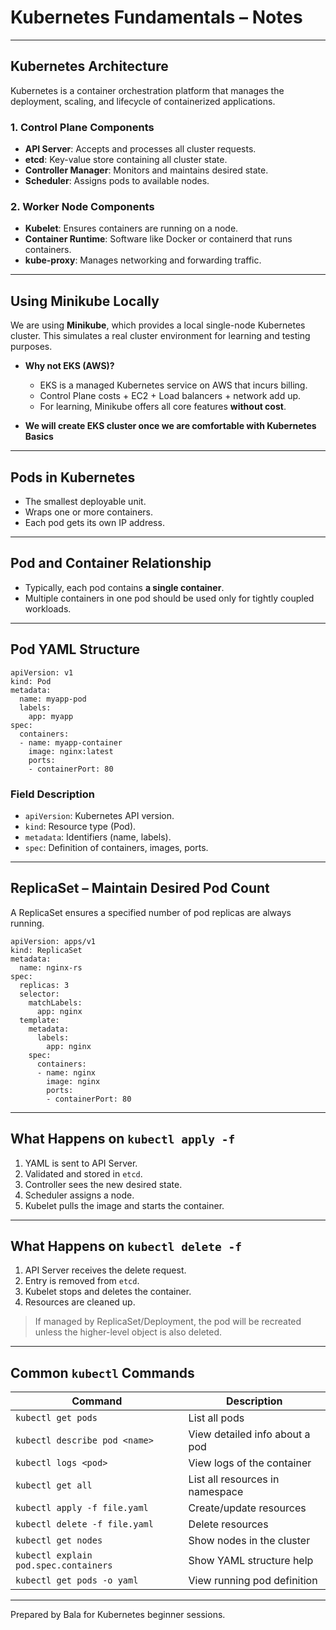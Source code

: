 # Kubernetes Fundamentals – Notes

---

## Kubernetes Architecture

Kubernetes is a container orchestration platform that manages the deployment, scaling, and lifecycle of containerized applications.

### 1. Control Plane Components

- **API Server**: Accepts and processes all cluster requests.
- **etcd**: Key-value store containing all cluster state.
- **Controller Manager**: Monitors and maintains desired state.
- **Scheduler**: Assigns pods to available nodes.

### 2. Worker Node Components

- **Kubelet**: Ensures containers are running on a node.
- **Container Runtime**: Software like Docker or containerd that runs containers.
- **kube-proxy**: Manages networking and forwarding traffic.

---

## Using Minikube Locally

We are using **Minikube**, which provides a local single-node Kubernetes cluster. This simulates a real cluster environment for learning and testing purposes.

- **Why not EKS (AWS)?**
  - EKS is a managed Kubernetes service on AWS that incurs billing.
  - Control Plane costs + EC2 + Load balancers + network add up.
  - For learning, Minikube offers all core features **without cost**.

- **We will create EKS cluster once we are comfortable with Kubernetes Basics**

---

## Pods in Kubernetes

- The smallest deployable unit.
- Wraps one or more containers.
- Each pod gets its own IP address.

---

## Pod and Container Relationship

- Typically, each pod contains **a single container**.
- Multiple containers in one pod should be used only for tightly coupled workloads.

---

## Pod YAML Structure

```
apiVersion: v1
kind: Pod
metadata:
  name: myapp-pod
  labels:
    app: myapp
spec:
  containers:
  - name: myapp-container
    image: nginx:latest
    ports:
    - containerPort: 80
```

### Field Description

- `apiVersion`: Kubernetes API version.
- `kind`: Resource type (Pod).
- `metadata`: Identifiers (name, labels).
- `spec`: Definition of containers, images, ports.

---

## ReplicaSet – Maintain Desired Pod Count

A ReplicaSet ensures a specified number of pod replicas are always running.

```
apiVersion: apps/v1
kind: ReplicaSet
metadata:
  name: nginx-rs
spec:
  replicas: 3
  selector:
    matchLabels:
      app: nginx
  template:
    metadata:
      labels:
        app: nginx
    spec:
      containers:
      - name: nginx
        image: nginx
        ports:
        - containerPort: 80
```

---

## What Happens on `kubectl apply -f`

1. YAML is sent to API Server.
2. Validated and stored in `etcd`.
3. Controller sees the new desired state.
4. Scheduler assigns a node.
5. Kubelet pulls the image and starts the container.

---

## What Happens on `kubectl delete -f`

1. API Server receives the delete request.
2. Entry is removed from `etcd`.
3. Kubelet stops and deletes the container.
4. Resources are cleaned up.

> If managed by ReplicaSet/Deployment, the pod will be recreated unless the higher-level object is also deleted.

---

## Common `kubectl` Commands

| Command | Description |
|--------|-------------|
| `kubectl get pods` | List all pods |
| `kubectl describe pod <name>` | View detailed info about a pod |
| `kubectl logs <pod>` | View logs of the container |
| `kubectl get all` | List all resources in namespace |
| `kubectl apply -f file.yaml` | Create/update resources |
| `kubectl delete -f file.yaml` | Delete resources |
| `kubectl get nodes` | Show nodes in the cluster |
| `kubectl explain pod.spec.containers` | Show YAML structure help |
| `kubectl get pods -o yaml` | View running pod definition |

---

Prepared by Bala for Kubernetes beginner sessions.